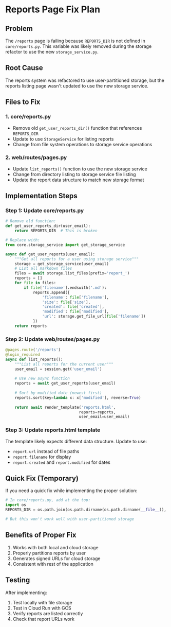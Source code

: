 # Reports Page Fix Plan

## Problem
The `/reports` page is failing because `REPORTS_DIR` is not defined in `core/reports.py`. This variable was likely removed during the storage refactor to use the new `storage_service.py`.

## Root Cause
The reports system was refactored to use user-partitioned storage, but the reports listing page wasn't updated to use the new storage service.

## Files to Fix

### 1. **core/reports.py**
- Remove old `get_user_reports_dir()` function that references `REPORTS_DIR`
- Update to use `StorageService` for listing reports
- Change from file system operations to storage service operations

### 2. **web/routes/pages.py** 
- Update `list_reports()` function to use the new storage service
- Change from directory listing to storage service file listing
- Update the report data structure to match new storage format

## Implementation Steps

### Step 1: Update core/reports.py
```python
# Remove old function:
def get_user_reports_dir(user_email):
    return REPORTS_DIR  # This is broken

# Replace with:
from core.storage_service import get_storage_service

async def get_user_reports(user_email):
    """Get all reports for a user using storage service"""
    storage = get_storage_service(user_email)
    # List all markdown files
    files = await storage.list_files(prefix='report_')
    reports = []
    for file in files:
        if file['filename'].endswith('.md'):
            reports.append({
                'filename': file['filename'],
                'size': file['size'],
                'created': file['created'],
                'modified': file['modified'],
                'url': storage.get_file_url(file['filename'])
            })
    return reports
```

### Step 2: Update web/routes/pages.py
```python
@pages.route('/reports')
@login_required
async def list_reports():
    """List all reports for the current user"""
    user_email = session.get('user_email')
    
    # Use new async function
    reports = await get_user_reports(user_email)
    
    # Sort by modified date (newest first)
    reports.sort(key=lambda x: x['modified'], reverse=True)
    
    return await render_template('reports.html', 
                                reports=reports,
                                user_email=user_email)
```

### Step 3: Update reports.html template
The template likely expects different data structure. Update to use:
- `report.url` instead of file paths
- `report.filename` for display
- `report.created` and `report.modified` for dates

## Quick Fix (Temporary)
If you need a quick fix while implementing the proper solution:

```python
# In core/reports.py, add at the top:
import os
REPORTS_DIR = os.path.join(os.path.dirname(os.path.dirname(__file__)), 'storage', 'reports')

# But this won't work well with user-partitioned storage
```

## Benefits of Proper Fix
1. Works with both local and cloud storage
2. Properly partitions reports by user
3. Generates signed URLs for cloud storage
4. Consistent with rest of the application

## Testing
After implementing:
1. Test locally with file storage
2. Test in Cloud Run with GCS
3. Verify reports are listed correctly
4. Check that report URLs work
